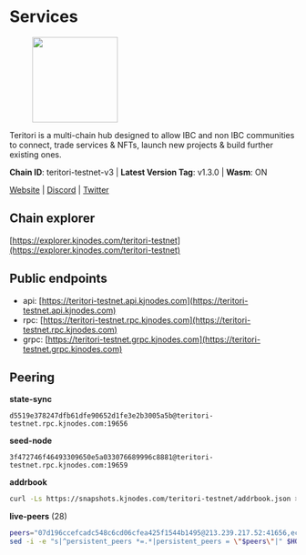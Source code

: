# Services

<figure><img src="https://raw.githubusercontent.com/kj89/testnet_manuals/main/pingpub/logos/teritori.png" width="150" alt=""><figcaption></figcaption></figure>

Teritori is a multi-chain hub designed to allow IBC and non IBC communities  to connect, trade services & NFTs, launch new projects & build further existing ones.

**Chain ID**: teritori-testnet-v3 | **Latest Version Tag**: v1.3.0 | **Wasm**: ON

[Website](https://teritori.com) | [Discord](https://discord.gg/teritori) | [Twitter](https://twitter.com/TeritoriNetwork)




## Chain explorer
[https://explorer.kjnodes.com/teritori-testnet](https://explorer.kjnodes.com/teritori-testnet)

## Public endpoints

* api: [https://teritori-testnet.api.kjnodes.com](https://teritori-testnet.api.kjnodes.com)
* rpc: [https://teritori-testnet.rpc.kjnodes.com](https://teritori-testnet.rpc.kjnodes.com)
* grpc: [https://teritori-testnet.grpc.kjnodes.com](https://teritori-testnet.grpc.kjnodes.com)

## Peering

**state-sync**

```text
d5519e378247dfb61dfe90652d1fe3e2b3005a5b@teritori-testnet.rpc.kjnodes.com:19656
```

**seed-node**

```text
3f472746f46493309650e5a033076689996c8881@teritori-testnet.rpc.kjnodes.com:19659
```

**addrbook**
```bash
curl -Ls https://snapshots.kjnodes.com/teritori-testnet/addrbook.json > $HOME/.teritorid/config/addrbook.json
```

**live-peers** (28)
```bash
peers="07d196ccefcadc548c6cd06cfea425f1544b1495@213.239.217.52:41656,ec0c58dbfe67a12ea16951134e29a6566ac05add@185.217.125.98:26656,6bc9f80a5123d62c23aadb7b5d68b740a794b0c6@207.180.194.156:36656,4ebfdac0d496be2407c02202e5ad6f226a11b37a@65.21.134.202:26736,0e51ebd10636b48b69625677a5154b839ff3f557@65.108.43.116:56107,8ef4ef39a887861744717feacc350403387c4c56@65.109.38.54:21096,d5519e378247dfb61dfe90652d1fe3e2b3005a5b@65.109.68.190:19656,303666c503cd27161529692de701f5b2d3a2f043@65.109.23.114:15956,39a4dbd5a4199187bf4f6b30ac03156b3e3d7b29@65.21.139.170:20026,e1c50c477202e2f37643d044a6cde3c913f42230@65.108.71.92:54256,ec8faa221a99f5c6d8f647cd08f60f2ace0ed1e2@65.109.112.20:11044,e1b331c1f3cba509960c65d6c6bc9b49532bcbaa@65.109.85.170:27656,c89ecc57dc30addb7e9032684916725c25b2a6c5@162.55.103.44:26656,69012ce642095e15f588ddb154327633bb2ecb9c@65.109.39.223:26656,3614bc766d73bebf6b73737b6690af60e7f0683e@65.108.206.118:46656,bf100c1b6b44a6e96ab5691f3023cec3c27747fd@144.126.142.78:46656,ac94097daec8a32d4ed3f074f26f214cedfbb541@85.173.112.154:26656,5ae1012f9b0f4672d8152de903d115dd2f1a3ee3@65.21.170.3:27656,53f69cd52a4b633179b9e762cf8d51f6696a27f6@51.159.141.148:26656,15dd94f68c450da2c3b7c60b6364e3dce6f0cbf2@185.193.66.68:26641,31413c99357d0cfc48a46767ade171db2ea0205e@135.181.138.160:46656,e78cee0e46927e483212e0313a35da6cc9151ed5@65.109.28.219:15956,3b539b6cff93fb3631d0a600a56ade3c6ca6bea3@51.79.28.170:26656,c56b132be41b247c9f8fa1f2addaca57f9946e29@75.119.159.159:44656,b33ebb4672f929dddde1365c9678a39abfd881fb@54.202.144.51:26656,a97eb7a4f3d857f1ff82265d2905fc0762a6bfd4@135.125.5.31:54256,625b814af9f535b91a92727138838fde0174faff@65.108.124.172:27656,6a94690aa76f7ffbfa1ee93c50dddfb571f159b6@5.189.130.43:19656"
sed -i -e "s|^persistent_peers *=.*|persistent_peers = \"$peers\"|" $HOME/.teritorid/config/config.toml
```
